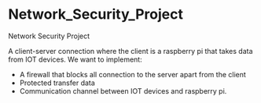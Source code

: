 # Network_Security_Project

Network Security Project
 
A client-server connection where the client is a raspberry pi that takes data from IOT devices.
We want to implement:
-	A firewall that blocks all connection to the server apart from the client
-	Protected transfer data
-	Communication channel between IOT devices and raspberry pi.
